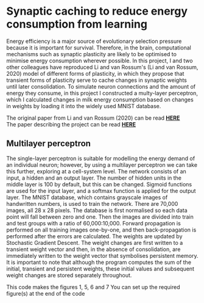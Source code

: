 # **Synaptic caching to reduce energy consumption from learning**

Energy efficiency is a major source of evolutionary selection pressure because it is important for survival. Therefore, in the brain, computational mechanisms such as synaptic plasticity are likely to be optimised to minimise energy consumption wherever possible. In this project, I and two other colleagues have reproduced Li and van Rossum's (Li and van Rossum, 2020) model of different forms of plasticity, in which they propose that transient forms of plasticity serve to cache changes in synaptic weights until later consolidation. To simulate neuron connections and the amount of energy they consume, in this project I constructed a multy-layer perceptron, which I calculated changes in milk energy consumption based on changes in weights by loading it into the widely used MNIST database.

The original paper from Li and van Rossum (2020) can be read **[HERE](https://elifesciences.org/articles/50804)**
<br>
The paper describing the project can be read **[HERE](https://github.com/nyirobalazs/multilayer_perceptron/blob/main/Synaptic_caching_to_reduce_energy_consumption_from_learning%20(4).pdf)**

## Multilayer perceptron

The single-layer perceptron is suitable for modelling the energy demand of an individual neuron; however, by using a multilayer perceptron we can take this further, exploring at a cell-system level. The network consists of an input, a hidden and an output layer. The number of hidden units in the middle layer is 100 by default, but this can be changed. Sigmoid functions are used for the input layer, and a softmax function is applied for the output layer. The MNIST database, which contains grayscale images of handwritten numbers, is used to train the network. There are 70,000 images, all 28 x 28 pixels. The database is first normalised so each data point will fall between zero and one. Then the images are divided into train and test groups with a ratio of 60,000:10,000. Forward propagation is performed on all training images one-by-one, and then back-propagation is performed after the errors are calculated. The weights are updated by Stochastic Gradient Descent. The weight changes are first written to a transient weight vector and then, in the absence of consolidation, are immediately written to the weight vector that symbolises persistent memory. It is important to note that although the program computes the sum of the initial, transient and persistent weights, these initial values and subsequent weight changes are stored separately throughout.


This code makes the figures 1, 5, 6 and 7
You can set up the required figure(s) at the end of the code
